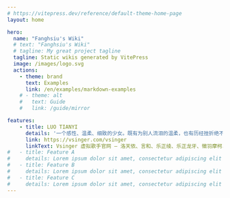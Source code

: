 ```yaml
---
# https://vitepress.dev/reference/default-theme-home-page
layout: home

hero:
  name: "Fanghsiu's Wiki"
  # text: "Fanghsiu's Wiki"
  # tagline: My great project tagline
  tagline: Static wikis generated by VitePress
  image: /images/logo.svg
  actions:
    - theme: brand
      text: Examples
      link: /en/examples/markdown-examples
    # - theme: alt
    #   text: Guide
    #   link: /guide/mirror

features:
    - title: LUO TIANYI
      details: '一个感性、温柔、细致的少女。既有为别人流泪的温柔，也有历经挫折绝不放弃的坚强。擅长用歌声表现自己和他人的感情，并决心成为传递幸福与感动的歌手。'
      link: https://vsinger.com/vsinger
      linkText: Vsinger 虚拟歌手官网 — 洛天依、言和、乐正绫、乐正龙牙、徵羽摩柯、墨清弦
#   - title: Feature A
#     details: Lorem ipsum dolor sit amet, consectetur adipiscing elit
#   - title: Feature B
#     details: Lorem ipsum dolor sit amet, consectetur adipiscing elit
#   - title: Feature C
#     details: Lorem ipsum dolor sit amet, consectetur adipiscing elit
---
```


